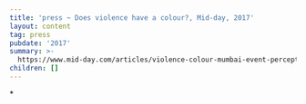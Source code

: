 ```yaml
---
title: 'press ~ Does violence have a colour?, Mid-day, 2017'
layout: content
tag: press
pubdate: '2017'
summary: >-
  https://www.mid-day.com/articles/violence-colour-mumbai-event-perception-versova-lifestyle-news/18091170
children: []
---
```

\*
